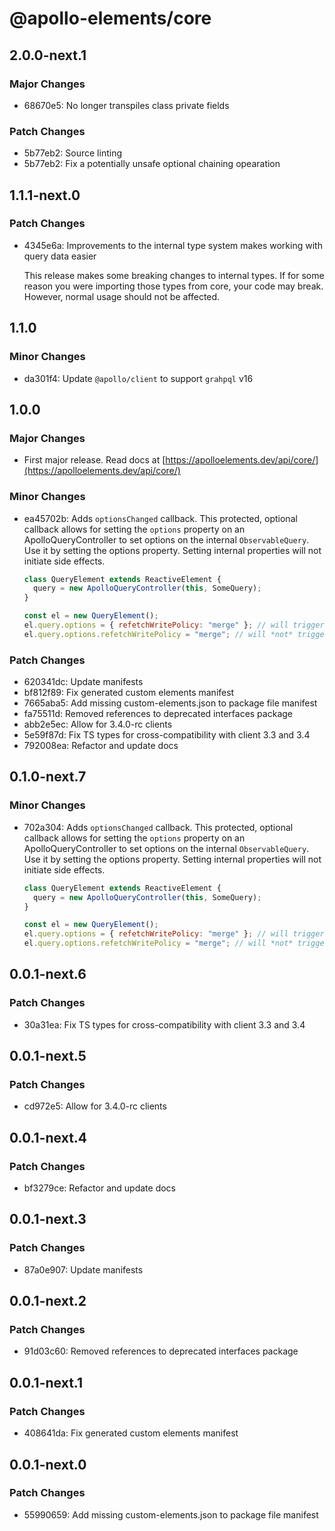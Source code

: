 # @apollo-elements/core

## 2.0.0-next.1

### Major Changes

- 68670e5: No longer transpiles class private fields

### Patch Changes

- 5b77eb2: Source linting
- 5b77eb2: Fix a potentially unsafe optional chaining opearation

## 1.1.1-next.0

### Patch Changes

- 4345e6a: Improvements to the internal type system makes working with query data easier

  This release makes some breaking changes to internal types. If for some reason you were importing
  those types from core, your code may break. However, normal usage should not be affected.

## 1.1.0

### Minor Changes

- da301f4: Update `@apollo/client` to support `grahpql` v16

## 1.0.0

### Major Changes

- First major release. Read docs at [https://apolloelements.dev/api/core/](https://apolloelements.dev/api/core/)

### Minor Changes

- ea45702b: Adds `optionsChanged` callback. This protected, optional callback allows for setting the `options` property on an ApolloQueryController to set options on the internal `ObservableQuery`. Use it by setting the options property. Setting internal properties will not initiate side effects.

  ```js
  class QueryElement extends ReactiveElement {
    query = new ApolloQueryController(this, SomeQuery);
  }

  const el = new QueryElement();
  el.query.options = { refetchWritePolicy: "merge" }; // will trigger `setOptions`
  el.query.options.refetchWritePolicy = "merge"; // will *not* trigger `setOptions`
  ```

### Patch Changes

- 620341dc: Update manifests
- bf812f89: Fix generated custom elements manifest
- 7665aba5: Add missing custom-elements.json to package file manifest
- fa75511d: Removed references to deprecated interfaces package
- abb2e5ec: Allow for 3.4.0-rc clients
- 5e59f87d: Fix TS types for cross-compatibility with client 3.3 and 3.4
- 792008ea: Refactor and update docs

## 0.1.0-next.7

### Minor Changes

- 702a304: Adds `optionsChanged` callback. This protected, optional callback allows for setting the `options` property on an ApolloQueryController to set options on the internal `ObservableQuery`. Use it by setting the options property. Setting internal properties will not initiate side effects.

  ```js
  class QueryElement extends ReactiveElement {
    query = new ApolloQueryController(this, SomeQuery);
  }

  const el = new QueryElement();
  el.query.options = { refetchWritePolicy: "merge" }; // will trigger `setOptions`
  el.query.options.refetchWritePolicy = "merge"; // will *not* trigger `setOptions`
  ```

## 0.0.1-next.6

### Patch Changes

- 30a31ea: Fix TS types for cross-compatibility with client 3.3 and 3.4

## 0.0.1-next.5

### Patch Changes

- cd972e5: Allow for 3.4.0-rc clients

## 0.0.1-next.4

### Patch Changes

- bf3279ce: Refactor and update docs

## 0.0.1-next.3

### Patch Changes

- 87a0e907: Update manifests

## 0.0.1-next.2

### Patch Changes

- 91d03c60: Removed references to deprecated interfaces package

## 0.0.1-next.1

### Patch Changes

- 408641da: Fix generated custom elements manifest

## 0.0.1-next.0

### Patch Changes

- 55990659: Add missing custom-elements.json to package file manifest
